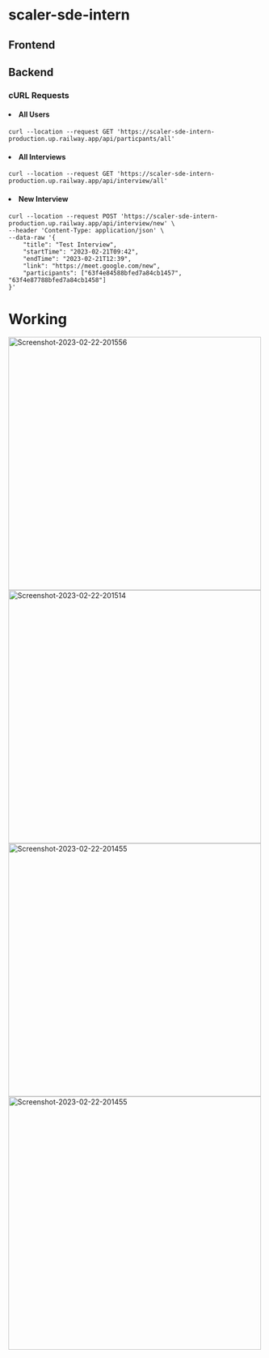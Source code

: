 # scaler-sde-intern


## Frontend


## Backend

### cURL Requests

#### <li> All Users</li>
``` 
curl --location --request GET 'https://scaler-sde-intern-production.up.railway.app/api/particpants/all' 
```

#### <li> All Interviews</li>
``` 
curl --location --request GET 'https://scaler-sde-intern-production.up.railway.app/api/interview/all'
```

#### <li>New Interview</li>
``` 
curl --location --request POST 'https://scaler-sde-intern-production.up.railway.app/api/interview/new' \
--header 'Content-Type: application/json' \
--data-raw '{
    "title": "Test Interview",
    "startTime": "2023-02-21T09:42",
    "endTime": "2023-02-21T12:39",
    "link": "https://meet.google.com/new",
    "participants": ["63f4e84588bfed7a84cb1457", "63f4e87788bfed7a84cb1458"]
}'
```

# Working
<td valign="top"><img src="https://i.ibb.co/qnSrVrx/Screenshot-2023-02-22-201556.png" alt="Screenshot-2023-02-22-201556" border="0" width="500" /></td>
<td valign="top"><img src="https://i.ibb.co/h70H5LT/Screenshot-2023-02-22-201514.png" alt="Screenshot-2023-02-22-201514" border="0" width="500" /></td>
<td valign="top"><img src="https://i.ibb.co/GC8Km0w/Screenshot-2023-02-22-201455.png" alt="Screenshot-2023-02-22-201455" border="0" width="500" /></td>
<td valign="top"><img src="https://i.ibb.co/G5LQdcm/Whats-App-Image-2023-02-22-at-20-17-00.jpg" alt="Screenshot-2023-02-22-201455" border="0" width="500" /></td>
